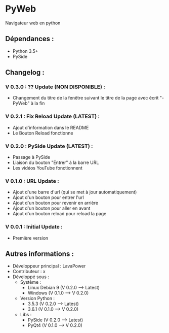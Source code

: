 # PyWeb
Navigateur web en python

## Dépendances :
- Python 3.5+
- PySide

## Changelog : 

### V 0.3.0 : ?? Update (NON DISPONIBLE) :
- Changement du titre de la fenêtre suivant le titre de la page avec écrit "- PyWeb" à la fin

### V 0.2.1 : Fix Reload Update (LATEST) :
- Ajout d'information dans le README
- Le Bouton Reload fonctionne

### V 0.2.0 : PySide Update (LATEST) :
- Passage à PySide
- Liaison du bouton "Entrer" à la barre URL
- Les vidéos YouTube fonctionnent

### V 0.1.0 : URL Update :
- Ajout d'une barre d'url (qui se met à jour automatiquement)
- Ajout d'un bouton pour entrer l'url
- Ajout d'un bouton pour revenir en arrière
- Ajout d'un bouton pour aller en avant
- Ajout d'un bouton reload pour reload la page

### V 0.0.1 : Initial Update :
- Première version


## Autres informations :
- Développeur principal : LavaPower
- Contributeur : x
- Développé sous :
  - Système :
    - Linux Debian 9 (V 0.2.0 --> Latest)
    - Windows (V 0.1.0 --> V 0.2.0)
  - Version Python :
    - 3.5.3 (V 0.2.0 --> Latest)
    - 3.6.1 (V 0.1.0 --> V 0.2.0)
  - Libs :
    - PySide (V 0.2.0 --> Latest)
    - PyQt4 (V 0.1.0 --> V 0.2.0)
